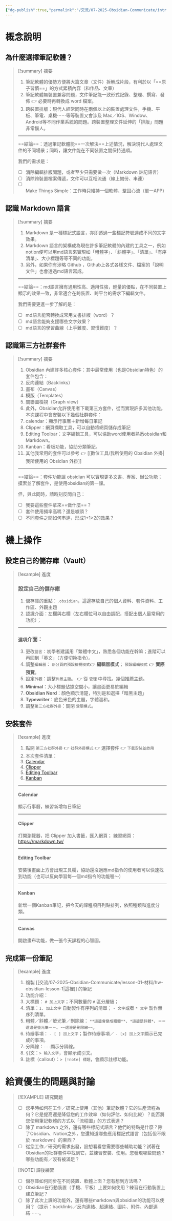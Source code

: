 ```yaml
---
{"dg-publish":true,"permalink":"/交流/07-2025-Obsidian-Communicate/intro-obsidian/","title":"2025-06-13 Obsidian 入門","tags":["🪨自籌Obsidian工作坊","🎯學習歷程檔案"],"noteIcon":"3","created":"2025-06-08T15:39:11.484+08:00","updated":"2025-06-08T17:53:25.968+08:00"}
---
```



# 概念說明
## 為什麼選擇筆記軟體？

> [!summary] 摘要
> 1. 筆記軟體的優勢方便將大篇文章（文件）拆解成片段，有利於以「==原子習慣==」的方式累積內容（和作品、文章）
> 2. 筆記軟體無裝置兼容問題，文件筆記能一致形式記錄、整理、撰寫、發佈 👉 必要時再轉換成 word 檔案。
> 3. 跨裝置排版：現代人經常同時在兩個以上的裝置處理文件，手機、平板、筆電、桌機⋯⋯等等裝置又會涉及 Mac／IOS、Window、Android等不同作業系統的問題。跨裝置整理文件延伸的「排版」問題非常惱人。
> ---   
>  ==結論==：透過筆記軟體能==一次解決==上述情況，解決現代人處理文件的不同場景；同時，讓文件能在不同裝置之間保持通順。
>  
>  我們的需求是：
>  - [ ] 消除編輯排版問題，或者至少只需要做一次（Markdown 註記語言）
>  - [ ] 消除跨裝置檔案傳遞，文件可以互相流通（線上備份、串連）
>  - [ ] Make Things Simple：工作時只維持一個軟體，鞏固心流（單一APP）
> 


## 認識 Markdown 語言
> [!summary] 摘要
> 1.  Markdown 是一種標記式語言，亦即透過一些標記符號達成不同的文字效果。
> 2.  Markdown 語言的架構成為現在許多筆記軟體的內建的工具之一，例如notion便可以用md語言來實現如「粗體字」、「斜體字」、「清單」、「有序清單」、大小標題等等不同的功能。
> 3. 另外，如果你有涉略 Github ，Github上各式各樣文件、檔案的「說明文件」也會透過md語言寫成。
> ---
> ==結論==：md語言擁有通用性高、適用性強，輕量的優點，在不同裝置上顯示的效果一致，非常適合在跨裝置、跨平台的需求下編輯文件。
> 
> 我們需要更進一步了解的是：
> - [ ] md語言能否轉換成常用文書排版（word）？
> - [ ] md語言能夠支援哪些文字效果？
> - [ ] md語言的學習曲線（上手難度、習慣難度）？
> 


## 認識第三方社群套件
> [!summary] 摘要
> 1. Obsidian 內建許多核心套件：其中最常使用（也是Obsidian特色）的套件包含：
> 	1. 反向連結（Backlinks）
> 	2. 畫布（Canvas）
> 	3. 模版（Templates）
> 	4. 關聯圖檢視（Graph view）
> 2. 此外，Obsidian允許使用者下載第三方套件，從而實現許多其他功能。本次課程中會安裝以下幾個社群套件：
> 	1. calendar：顯示行事曆＋新增每日筆記
> 	2. Clipper：網頁擷取工具，可以自動將網頁儲存成筆記
> 	3. Editing Toolbar：文字編輯工具，可以協助word使用者熟悉obsidian和Markdown。
> 	4. Kanban：看板功能，協助分類筆記。
> 3. 其他我常用的套件可以參考 👉 [[數位工具/我所使用的 Obsidian 外掛\|我所使用的 Obsidian 外掛]]
> 
> ---
> ==結論==：套件功能讓 obsidian 可以實現更多文書、專案、辦公功能；摸索並了解套件，是使用obsidian的第一課。
> 
> 但，與此同時，請時刻反問自己：
> - [ ] 我要這些套件拿來==做什麼==？
> - [ ] 套件使用頻率高嗎？還是噱頭？
> - [ ] 不同套件之間如何串連，形成1+1>2的效果？


# 機上操作
## 設定自己的儲存庫（Vault）


> [!example] 進度
> ### 設定自己的儲存庫
> 1. 儲存庫的重點：`.obsidian`，這邊存放自己的個人資料、套件資料、工作區、外觀主題
> 2. 認識介面：左欄與右欄（左右欄位可以自由調配，搭配出個人最常用的功能）；
> 
> ---
> ### `選項`介面：
> 3. 更改`語言`：初學者建議用「繁體中文」，熟悉各個功能在幹嘛；進階可以再回到「英文」（方便切換指令）。
> 4. 調整`編輯器`： `新分頁的預設檢視模式`👉 **編輯器模式**； `預設編輯模式` 👉 **實際預覽**。
> 5. 設定`外觀`：調整`佈景主題`。 👉 從 `管理` 中尋找。幾個推薦主題。
> 	1. **Minimal**：大小標題佔據空間小，讓畫面更易於編輯
> 	2. **Obsidian Nord**：顏色顯示清楚，特別是和選擇「暗黑主題」
> 	3. **Typewriter**：底色米色的主題，字體溫和。
> 6. 調整`第三方社群外掛`：關閉 `受限模式`。

## 安裝套件


> [!example] 進度
> 1. 點開 `第三方社群外掛`  👉 `社群外掛模式`  👉 選擇套件  👉 `下載安裝並啟用`
> 2. 本次套件清單：
> 	1. [Calendar](obsidian://show-plugin?id=calendar)
> 	2. [Clipper](obsidian://show-plugin?id=obsidian-clipper)
> 	3. [Editing Toolbar](obsidian://show-plugin?id=editing-toolbar)
> 	4. [Kanban](obsidian://show-plugin?id=obsidian-kanban)
> ---
> #### Calendar
> 顯示行事曆，練習新增每日筆記
> 
> ---
> #### Clipper
> 打開瀏覽器，把 Clipper 加入書籤，匯入網頁；
> 練習網頁： https://markdown.tw/
> 
> ---
> #### Editing Toolbar
> 安裝後畫面上方會出現工具欄，協助還沒適應md指令的使用者可以快速找到功能（也可以反向學習每一個md指令的功能喔～）
> 
> ---
> #### Kanban
> 新增一個Kanban筆記，把今天的課程項目列點排列，依照種類和進度分類。
> 
> ---
> #### Canvas
> 開啟畫布功能，做一張今天課程的心智圖。


## 完成第一份筆記

> [!example] 進度
> 1. 複製 [[交流/07-2025-Obsidian-Communicate/lesson-01-材料/hw-obsidian-lesson-1\|這裡]] 的筆記
> 2. 功能介紹：
> 	1. 大標題： `# 加上文字`；不同數量的 `#` 區分層級；
> 	2. 清單：`1. 加上文字` 自動製作有序列的清單； `- 文字`或者 `* 文字` 製作無序列清單。
> 	3. 粗體／斜體／螢光筆／刪除線： `**這邊會變成粗體**`、`*這邊是斜體*`、`＝＝這邊是螢光筆＝＝`、`~~這邊是刪除線~~`。
> 	4. 待辦事項： `- [ ] 加上文字`；製作待辦事項／ `- [x] 加上文字`顯示已完成的事項。
> 	5. 分隔線：`---`顯示分隔線。
> 	6. 引文：`> 輸入文字`，會顯示成引文。
> 	7. 註標（callout）：`> [!note] 標題`，會顯示註標功能。



# 給資優生的問題與討論

> [!EXAMPLE] 研究問題
>- [ ]  您平時如何在工作／研究上使用（其他）筆記軟體？它的生產流程為何？它是提高還是降低您的工作效率（如何評估、如何比較）？能否將您使用筆記軟體的方式以「流程圖」的方式表達？
>- [ ] 除了 markdown 之外，還有哪些標記式語言？他們的特點是什麼？除了Obsidian、Notion之外，您還知道哪些應用標記式語言（包括但不限於 markdown）的東西？
>- [ ] 從您工作／研究的需求出發，設想看看您需要哪些輔助功能？試著在 Obsidian的社群套件中找到它，並練習安裝、使用。您發現哪些問題？哪些功能有／沒有被滿足？


> [!NOTE] 課後練習
> - [ ] 儲存庫如何同步在不同裝置、軟體上面？您有想到方法嗎？
> - [ ] Obsidian在行動裝置（手機、平板）上要如何使用？練習在行動裝置上建立筆記？
> - [ ] 除了此次上課的功能外，還有哪些markdown與obsidian的功能可以使用？（提示：backlinks／反向連結、超連結、圖片、附件、內部連結⋯⋯。



